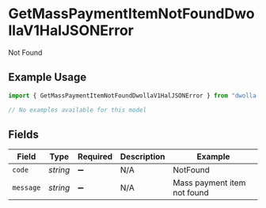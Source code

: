 # GetMassPaymentItemNotFoundDwollaV1HalJSONError

Not Found

## Example Usage

```typescript
import { GetMassPaymentItemNotFoundDwollaV1HalJSONError } from "dwolla-typescript/models/errors";

// No examples available for this model
```

## Fields

| Field                       | Type                        | Required                    | Description                 | Example                     |
| --------------------------- | --------------------------- | --------------------------- | --------------------------- | --------------------------- |
| `code`                      | *string*                    | :heavy_minus_sign:          | N/A                         | NotFound                    |
| `message`                   | *string*                    | :heavy_minus_sign:          | N/A                         | Mass payment item not found |